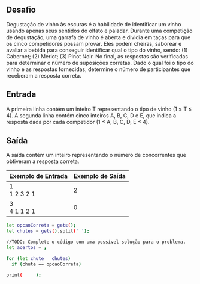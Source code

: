 ## Desafio

Degustação de vinho às escuras é a habilidade de identificar um vinho usando apenas seus sentidos do olfato e paladar.
Durante uma competição de degustação, uma garrafa de vinho é aberta e dividia em taças para que os cinco competidores possam provar. Eles podem cheiras, saborear e avaliar a bebida para conseguir identificar qual o tipo do vinho, sendo: (1) Cabernet; (2) Merlot; (3) Pinot Noir. No final, as respostas são verificadas para determinar o número de suposições corretas.
Dado o qual foi o tipo do vinho e as respostas fornecidas, determine o número de participantes que receberam a resposta correta.

## Entrada

A primeira linha contém um inteiro T representando o tipo de vinho (1 ≤ T ≤ 4). A segunda linha contém cinco inteiros A, B, C, D e E, que indica a resposta dada por cada competidor (1 ≤ A, B, C, D, E ≤ 4).

## Saída

A saída contém um inteiro representando o número de concorrentes que obtiveram a resposta correta.

| Exemplo de Entrada | Exemplo de Saída|
| ---|--- |
| 1<br />1 2 3 2 1 | 2 |
| 3<br />4 1 1 2 1 | 0 |


```bash
let opcaoCorreta = gets();
let chutes = gets().split(' ');

//TODO: Complete o código com uma possível solução para o problema.
let acertos = ;

for (let chute   chutes)
  if (chute == opcaoCorreta)

print(     );


```
	



